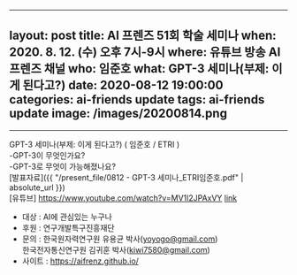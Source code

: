 
---
layout: post
title:  AI 프렌즈 51회 학술 세미나
when: 2020. 8. 12. (수) 오후 7시-9시
where: 유튜브 방송 AI프렌즈 채널
who: 임준호
what: GPT-3 세미나(부제: 이게 된다고?)
date:   2020-08-12 19:00:00
categories: ai-friends update
tags: ai-friends update
image: /images/20200814.png
---


***  
GPT-3 세미나(부제: 이게 된다고?) ( 임준호 / ETRI )  
-GPT-3이 무엇인가요?  
-GPT-3로 무엇이 가능해졌나요?  
[발표자료]({{ "/present_file/0812 - GPT-3 세미나_ETRI임준호.pdf" | absolute_url }})  
[유튜브] https://www.youtube.com/watch?v=MV1l2JPAxVY [link]
 


- 대상 : AI에 관심있는 누구나  
- 후원 : 연구개발특구진흥재단  
- 문의 : 한국원자력연구원 유용균 박사(yoyogo@gmail.com)  
             한국전자통신연구원 김귀훈 박사(kiwi7580@gmail.com)  
- 사이트 : https://aifrenz.github.io/ 


[link]:     https://www.youtube.com/watch?v=MV1l2JPAxVY
